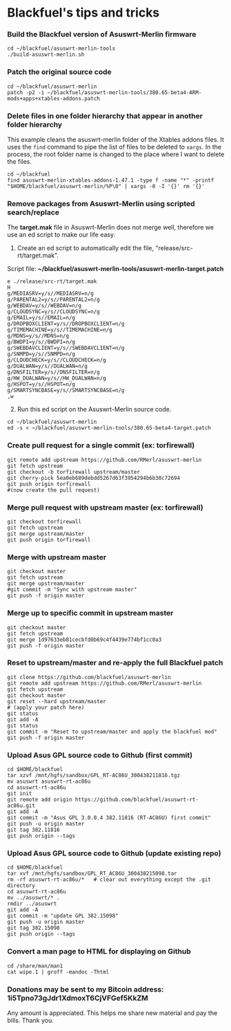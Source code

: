 # Blackfuel's tips and tricks

### Build the Blackfuel version of Asuswrt-Merlin firmware
```
cd ~/blackfuel/asuswrt-merlin-tools
./build-asuswrt-merlin.sh
```

### Patch the original source code
```
cd ~/blackfuel/asuswrt-merlin
patch -p2 -i ~/blackfuel/asuswrt-merlin-tools/380.65-beta4-ARM-mods+apps+xtables-addons.patch
```

### Delete files in one folder hierarchy that appear in another folder hierarchy
This example cleans the asuswrt-merlin folder of the Xtables addons files.  It uses the `find` command to pipe the list of files to be deleted to `xargs`.  In the process, the root folder name is changed to the place where I want to delete the files.
```
cd ~/blackfuel
find asuswrt-merlin-xtables-addons-1.47.1 -type f -name "*" -printf "$HOME/blackfuel/asuswrt-merlin/%P\0" | xargs -0 -I '{}' rm '{}'
```

### Remove packages from Asuswrt-Merlin using scripted search/replace
The **target.mak** file in Asuswrt-Merlin does not merge well, therefore we use an ed script to make our life easy.

1. Create an ed script to automatically edit the file, "release/src-rt/target.mak".

  Script file: **~/blackfuel/asuswrt-merlin-tools/asuswrt-merlin-target.patch**
  ```
  e ./release/src-rt/target.mak
  H
  g/MEDIASRV=y/s//MEDIASRV=n/g
  g/PARENTAL2=y/s//PARENTAL2=n/g
  g/WEBDAV=y/s//WEBDAV=n/g
  g/CLOUDSYNC=y/s//CLOUDSYNC=n/g
  g/EMAIL=y/s//EMAIL=n/g
  g/DROPBOXCLIENT=y/s//DROPBOXCLIENT=n/g
  g/TIMEMACHINE=y/s//TIMEMACHINE=n/g
  g/MDNS=y/s//MDNS=n/g
  g/BWDPI=y/s//BWDPI=n/g
  g/SWEBDAVCLIENT=y/s//SWEBDAVCLIENT=n/g
  g/SNMPD=y/s//SNMPD=n/g
  g/CLOUDCHECK=y/s//CLOUDCHECK=n/g
  g/DUALWAN=y/s//DUALWAN=n/g
  g/DNSFILTER=y/s//DNSFILTER=n/g
  g/HW_DUALWAN=y/s//HW_DUALWAN=n/g
  g/HSPOT=y/s//HSPOT=n/g
  g/SMARTSYNCBASE=y/s//SMARTSYNCBASE=n/g
  ,w
  ```

2. Run this ed script on the Asuswrt-Merlin source code.
  ```
  cd ~/blackfuel/asuswrt-merlin
  ed -s < ~/blackfuel/asuswrt-merlin-tools/380.65-beta4-target.patch
  ```

### Create pull request for a single commit (ex: torfirewall)
```
git remote add upstream https://github.com/RMerl/asuswrt-merlin
git fetch upstream
git checkout -b torfirewall upstream/master
git cherry-pick 5ea0eb689debdd5267d63f3954294b6b30c72694
git push origin torfirewall
#(now create the pull request)
```

### Merge pull request with upstream master (ex: torfirewall)
```
git checkout torfirewall
git fetch upstream
git merge upstream/master
git push origin torfirewall
```

### Merge with upstream master
```
git checkout master
git fetch upstream
git merge upstream/master
#git commit -m "Sync with upstream master"
git push -f origin master
```

### Merge up to specific commit in upstream master
```
git checkout master
git fetch upstream
git merge 1d97633eb81cecbfd0b69c4f4439e774bf1cc0a3
git push -f origin master
```

### Reset to upstream/master and re-apply the full Blackfuel patch
```
git clone https://github.com/blackfuel/asuswrt-merlin
git remote add upstream https://github.com/RMerl/asuswrt-merlin
git fetch upstream
git checkout master
git reset --hard upstream/master
# (apply your patch here)
git status
git add -A
git status
git commit -m "Reset to upstream/master and apply the blackfuel mod"
git push -f origin master
```

### Upload Asus GPL source code to Github (first commit)
```
cd $HOME/blackfuel
tar xzvf /mnt/hgfs/sandbox/GPL_RT-AC86U_300438211816.tgz
mv asuswrt asuswrt-rt-ac86u
cd asuswrt-rt-ac86u
git init
git remote add origin https://github.com/blackfuel/asuswrt-rt-ac86u.git
git add -A
git commit -m "Asus GPL 3.0.0.4 382.11816 (RT-AC86U) first commit"
git push -u origin master
git tag 382.11816
git push origin --tags
```

### Upload Asus GPL source code to Github (update existing repo)
```
cd $HOME/blackfuel
tar xvf /mnt/hgfs/sandbox/GPL_RT_AC86U_300438215098.tar
rm -rf asuswrt-rt-ac86u/*   # clear out everything except the .git directory
cd asuswrt-rt-ac86u
mv ../asuswrt/* .
rmdir ../asuswrt
git add -A
git commit -m "update GPL 382.15098"
git push -u origin master
git tag 382.15098
git push origin --tags
```

### Convert a man page to HTML for displaying on Github
```
cd /share/man/man1
cat wipe.1 | groff -mandoc -Thtml
```


### Donations may be sent to my Bitcoin address: 1i5Tpno73gJdr1XdmoxT6CjVFGef5KkZM
Any amount is appreciated.  This helps me share new material and pay the bills.  Thank you.

